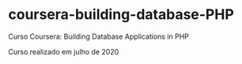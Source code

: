 # coursera-building-database-PHP

Curso Coursera: Building Database Applications in PHP

Curso realizado em julho de 2020
